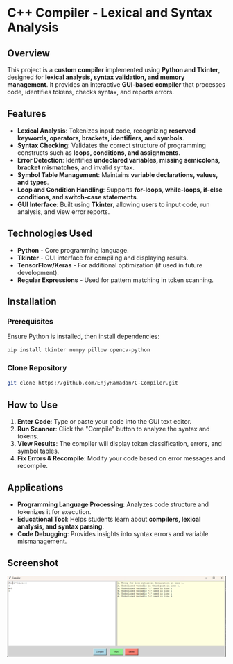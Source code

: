 
# **C++ Compiler - Lexical and Syntax Analysis**

## **Overview**
This project is a **custom compiler** implemented using **Python and Tkinter**, designed for **lexical analysis, syntax validation, and memory management**. It provides an interactive **GUI-based compiler** that processes code, identifies tokens, checks syntax, and reports errors.

## **Features**
- **Lexical Analysis**: Tokenizes input code, recognizing **reserved keywords, operators, brackets, identifiers, and symbols**.
- **Syntax Checking**: Validates the correct structure of programming constructs such as **loops, conditions, and assignments**.
- **Error Detection**: Identifies **undeclared variables, missing semicolons, bracket mismatches**, and invalid syntax.
- **Symbol Table Management**: Maintains **variable declarations, values, and types**.
- **Loop and Condition Handling**: Supports **for-loops, while-loops, if-else conditions, and switch-case statements**.
- **GUI Interface**: Built using **Tkinter**, allowing users to input code, run analysis, and view error reports.

## **Technologies Used**
- **Python** - Core programming language.
- **Tkinter** - GUI interface for compiling and displaying results.
- **TensorFlow/Keras** - For additional optimization (if used in future development).
- **Regular Expressions** - Used for pattern matching in token scanning.

## **Installation**
### **Prerequisites**
Ensure Python is installed, then install dependencies:
```bash
pip install tkinter numpy pillow opencv-python
```

### **Clone Repository**
```bash
git clone https://github.com/EnjyRamadan/C-Compiler.git
```

## **How to Use**
1. **Enter Code**: Type or paste your code into the GUI text editor.
2. **Run Scanner**: Click the "Compile" button to analyze the syntax and tokens.
3. **View Results**: The compiler will display token classification, errors, and symbol tables.
4. **Fix Errors & Recompile**: Modify your code based on error messages and recompile.

## **Applications**
- **Programming Language Processing**: Analyzes code structure and tokenizes it for execution.
- **Educational Tool**: Helps students learn about **compilers, lexical analysis, and syntax parsing**.
- **Code Debugging**: Provides insights into syntax errors and variable mismanagement.

## **Screenshot**
![Compiler Interface](Screenshot.png)



